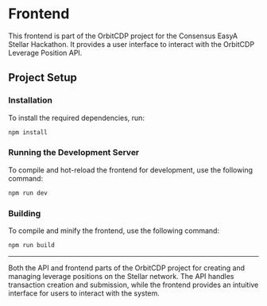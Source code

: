 

#  Frontend

This frontend is part of the OrbitCDP project for the Consensus EasyA Stellar Hackathon. It provides a user interface to interact with the OrbitCDP Leverage Position API.

## Project Setup

### Installation

To install the required dependencies, run:

```sh
npm install
```

### Running the Development Server

To compile and hot-reload the frontend for development, use the following command:

```sh
npm run dev
```

### Building 

To compile and minify the frontend, use the following command:

```sh
npm run build
```

---

Both the API and frontend parts of the OrbitCDP project for creating and managing leverage positions on the Stellar network. The API handles transaction creation and submission, while the frontend provides an intuitive interface for users to interact with the system.


